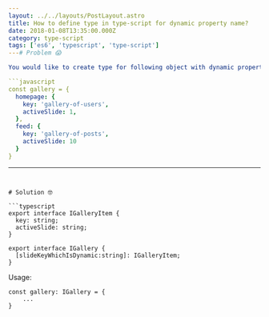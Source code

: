```yaml
---
layout: ../../layouts/PostLayout.astro
title: How to define type in type-script for dynamic property name?
date: 2018-01-08T13:35:00.000Z
category: type-script
tags: ['es6', 'typescript', 'type-script']
---# Problem 😱

You would like to create type for following object with dynamic property name:

```javascript
const gallery = {
  homepage: {
    key: 'gallery-of-users',
    activeSlide: 1,
  },
  feed: {
    key: 'gallery-of-posts',
    activeSlide: 10
  }
}
```

---
```


# Solution 🤓

```typescript
export interface IGalleryItem {
  key: string;
  activeSlide: string;
}

export interface IGallery {
  [slideKeyWhichIsDynamic:string]: IGalleryItem;
}
```

Usage:
```
const gallery: IGallery = {
    ...
}
```
